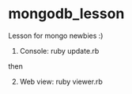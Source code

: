 mongodb_lesson
==============

Lesson for mongo newbies :)

1) Console: ruby update.rb

then

2) Web view: ruby viewer.rb
